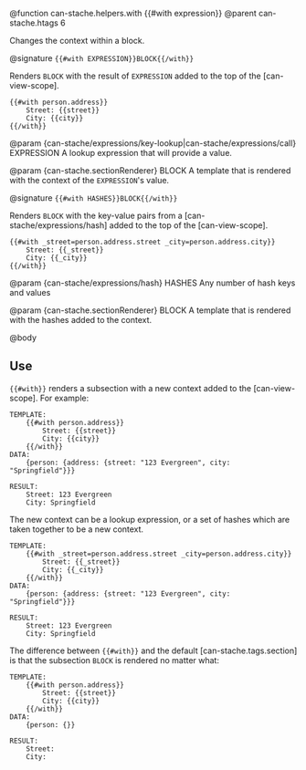 @function can-stache.helpers.with {{#with expression}}
@parent can-stache.htags 6

Changes the context within a block.

@signature `{{#with EXPRESSION}}BLOCK{{/with}}`

Renders `BLOCK` with the result of `EXPRESSION` added to the top of the [can-view-scope].

```
{{#with person.address}}
	Street: {{street}}
	City: {{city}}
{{/with}}
```

@param {can-stache/expressions/key-lookup|can-stache/expressions/call} EXPRESSION A lookup expression that will provide a value.

@param {can-stache.sectionRenderer} BLOCK A template that is rendered
with the context of the `EXPRESSION`'s value.

@signature `{{#with HASHES}}BLOCK{{/with}}`

Renders `BLOCK` with the key-value pairs from a [can-stache/expressions/hash] added to the top of the [can-view-scope].

```
{{#with _street=person.address.street _city=person.address.city}}
    Street: {{_street}}
    City: {{_city}}
{{/with}}
```

@param {can-stache/expressions/hash} HASHES Any number of hash keys and values

@param {can-stache.sectionRenderer} BLOCK A template that is rendered
with the hashes added to the context.

@body

## Use

`{{#with}}` renders a subsection with a new context added to the [can-view-scope].
For example:

```
TEMPLATE:
	{{#with person.address}}
		Street: {{street}}
		City: {{city}}
	{{/with}}
DATA:
	{person: {address: {street: "123 Evergreen", city: "Springfield"}}}

RESULT:
	Street: 123 Evergreen
	City: Springfield
```

The new context can be a lookup expression, or a set of hashes which are taken together to be a new context.

```
TEMPLATE:
	{{#with _street=person.address.street _city=person.address.city}}
		Street: {{_street}}
		City: {{_city}}
	{{/with}}
DATA:
	{person: {address: {street: "123 Evergreen", city: "Springfield"}}}

RESULT:
	Street: 123 Evergreen
	City: Springfield
```


The difference between `{{#with}}` and the default [can-stache.tags.section]
is that the subsection `BLOCK` is rendered no matter what:

```
TEMPLATE:
	{{#with person.address}}
		Street: {{street}}
		City: {{city}}
	{{/with}}
DATA:
	{person: {}}

RESULT:
	Street:
	City:
```
